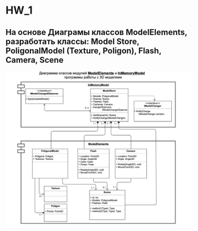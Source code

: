 # HW_1
## На основе Диаграмы классов ModelElements, разработать классы: Model Store, PoligonalModel (Texture, Poligon), Flash, Camera, Scene

![Alt text](image.png)